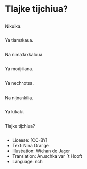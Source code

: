 # Tlajke tijchiua?

##
Nikuika.

##
Ya tlamakaua.

##
Na nimatlaxkaloua.

##
Ya motijtilana.

##
Ya nechnotsa.

##
Na nijnankilia.

##
Ya kikaki.

##
Tlajke tijchiua?

##
* License: [CC-BY]
* Text: Nina Orange
* Illustration: Wiehan de Jager
* Translation: Anuschka van ´t Hooft 
* Language: nch
